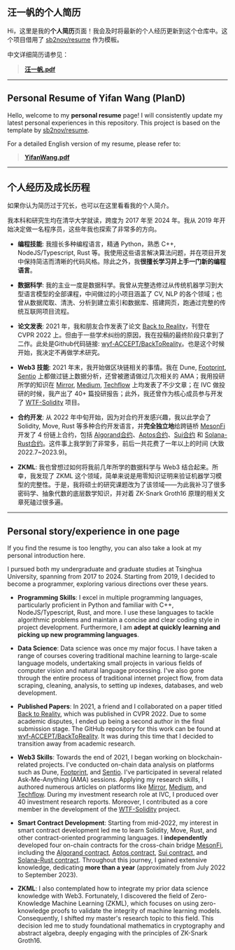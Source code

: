 ## 汪一帆的个人简历

Hi，这里是我的**个人简历**页面！我会及时将最新的个人经历更新到这个仓库中。这个项目借用了 [sb2nov/resume](https://github.com/sb2nov/resume) 作为模板。

中文详细简历请参见：

> [**汪一帆.pdf**](./汪一帆_full_latest.pdf)

---

## Personal Resume of Yifan Wang (PlanD)

Hello, welcome to my **personal resume** page! I will consistently update my latest personal experiences in this repository. This project is based on the template by [sb2nov/resume](https://github.com/sb2nov/resume).

For a detailed English version of my resume, please refer to:

> [**YifanWang.pdf**](./YifanWang_full_latest.pdf)

---

## 个人经历及成长历程

如果你认为简历过于冗长，也可以在这里看看我的个人简介。

我本科和研究生均在清华大学就读，跨度为 2017 年至 2024 年。我从 2019 年开始决定做一名程序员，这些年我也探索了非常多的方向。

- **编程技能**: 我擅长多种编程语言，精通 Python，熟悉 C++, NodeJS/Typescript, Rust 等。我使用这些语言解决算法问题，并在项目开发中保持简洁而清晰的代码风格。除此之外，我**很擅长学习并上手一门新的编程语言**。

- **数据科学**: 我的主业一度是数据科学。我曾从完整选修过从传统机器学习到大型语言模型的全部课程，中间做过的小项目涵盖了 CV, NLP 的各个领域；也曾从数据爬取、清洗、分析到建立索引和数据库、搭建网页，跑通过完整的传统互联网项目流程。 

- **论文发表**: 2021 年，我和朋友合作发表了论文 [Back to Reality](https://www.researchgate.net/publication/359156581_Back_to_Reality_Weakly-supervised_3D_Object_Detection_with_Shape-guided_Label_Enhancement)，刊登在 CVPR 2022 上。但由于一些学术纠纷的原因，我在投稿的最终阶段只拿到了二作。此处是Github代码链接: [wyf-ACCEPT/BackToReality](https://github.com/wyf-ACCEPT/BackToReality)。也是这个时候开始，我决定不再做学术研究。

- **Web3 技能**: 2021 年末，我开始做区块链相关的事情。我在  Dune, [Footprint](https://www.footprint.network/@planD/Try-2#type=dashboard), [Sentio](https://app.sentio.xyz/meson/cross-chain-bridges/dashboards/Isf1Eyp4) 上都做过链上数据分析，还曾被邀请做过几次相关的 AMA；我用投研所学的知识在 [Mirror](https://mirror.xyz/0xb54e978a34Af50228a3564662dB6005E9fB04f5a), [Medium](https://mirror.xyz/0xb54e978a34Af50228a3564662dB6005E9fB04f5a), [Techflow](https://www.techflowpost.com/article/detail_10075.html) 上均发表了不少文章；在 IVC 做投研的时候，我产出了 40+ 篇投研报告；此外，我还曾作为核心成员参与开发了 [WTF-Solidity](https://github.com/AmazingAng/WTF-Solidity) 项目。

- **合约开发**: 从 2022 年中旬开始，因为对合约开发感兴趣，我以此学会了 Solidity, Move, Rust 等多种合约开发语言，并**完全独立地**给跨链桥 [MesonFi](https://meson.fi/zh) 开发了 4 份链上合约，包括 [Algorand合约](https://github.com/wyf-ACCEPT/meson-contract-algorand)、[Aptos合约](https://github.com/MesonFi/meson-contracts-aptos)、[Sui合约](https://github.com/wyf-ACCEPT/meson-contracts-sui) 和 [Solana-Rust合约](https://github.com/wyf-ACCEPT/meson-contracts-solana)。这件事上我学到了非常多，前后一共花费了一年以上的时间 (大致 2022.7~2023.9)。

- **ZKML**: 我也曾想过如何将我前几年所学的数据科学与 Web3 结合起来。所幸，我发现了 ZKML 这个领域，简单来说是用零知识证明来验证机器学习模型的完整性。于是，我将硕士的研究课题改为了该领域——为此我补习了很多密码学、抽象代数的底层数学知识，并对着 ZK-Snark Groth16 原理的相关文章死磕过很多遍。

---

## Personal story/experience in one page

If you find the resume is too lengthy, you can also take a look at my personal introduction here.

I pursued both my undergraduate and graduate studies at Tsinghua University, spanning from 2017 to 2024. Starting from 2019, I decided to become a programmer, exploring various directions over these years.

- **Programming Skills**: I excel in multiple programming languages, particularly proficient in Python and familiar with C++, NodeJS/Typescript, Rust, and more. I use these languages to tackle algorithmic problems and maintain a concise and clear coding style in project development. Furthermore, I am **adept at quickly learning and picking up new programming languages**.

- **Data Science**: Data science was once my major focus. I have taken a range of courses covering traditional machine learning to large-scale language models, undertaking small projects in various fields of computer vision and natural language processing. I've also gone through the entire process of traditional internet project flow, from data scraping, cleaning, analysis, to setting up indexes, databases, and web development.

- **Published Papers**: In 2021, a friend and I collaborated on a paper titled [Back to Reality](https://www.researchgate.net/publication/359156581_Back_to_Reality_Weakly-supervised_3D_Object_Detection_with_Shape-guided_Label_Enhancement), which was published in CVPR 2022. Due to some academic disputes, I ended up being a second author in the final submission stage. The GitHub repository for this work can be found at [wyf-ACCEPT/BackToReality](https://github.com/wyf-ACCEPT/BackToReality). It was during this time that I decided to transition away from academic research.

- **Web3 Skills**: Towards the end of 2021, I began working on blockchain-related projects. I've conducted on-chain data analysis on platforms such as Dune, [Footprint](https://www.footprint.network/@planD/Try-2#type=dashboard), and [Sentio](https://app.sentio.xyz/meson/cross-chain-bridges/dashboards/Isf1Eyp4). I've participated in several related Ask-Me-Anything (AMA) sessions. Applying my research skills, I authored numerous articles on platforms like [Mirror](https://mirror.xyz/0xb54e978a34Af50228a3564662dB6005E9fB04f5a), [Medium](https://mirror.xyz/0xb54e978a34Af50228a3564662dB6005E9fB04f5a), and [Techflow](https://www.techflowpost.com/article/detail_10075.html). During my investment research role at IVC, I produced over 40 investment research reports. Moreover, I contributed as a core member in the development of the [WTF-Solidity](https://github.com/AmazingAng/WTF-Solidity) project.

- **Smart Contract Development**: Starting from mid-2022, my interest in smart contract development led me to learn Solidity, Move, Rust, and other contract-oriented programming languages. I **independently** developed four on-chain contracts for the cross-chain bridge [MesonFi](https://meson.fi/zh), including the [Algorand contract](https://github.com/wyf-ACCEPT/meson-contract-algorand), [Aptos contract](https://github.com/MesonFi/meson-contracts-aptos), [Sui contract](https://github.com/wyf-ACCEPT/meson-contracts-sui), and [Solana-Rust contract](https://github.com/wyf-ACCEPT/meson-contracts-solana). Throughout this journey, I gained extensive knowledge, dedicating **more than a year** (approximately from July 2022 to September 2023).

- **ZKML**: I also contemplated how to integrate my prior data science knowledge with Web3. Fortunately, I discovered the field of Zero-Knowledge Machine Learning (ZKML), which focuses on using zero-knowledge proofs to validate the integrity of machine learning models. Consequently, I shifted my master's research topic to this field. This decision led me to study foundational mathematics in cryptography and abstract algebra, deeply engaging with the principles of ZK-Snark Groth16.
